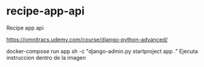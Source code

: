 # recipe-app-api
Recipe app api

https://omnitracs.udemy.com/course/django-python-advanced/

docker-compose run app sh -c "django-admin.py startproject app ."
Ejecuta instruccion dentro de la imagen
